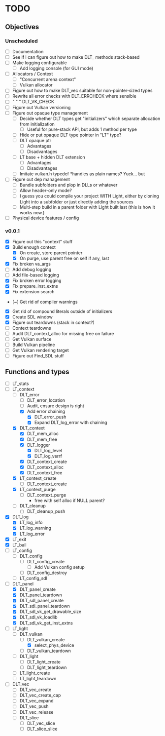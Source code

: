 # TODO

## Objectives

### Unscheduled

- [ ] Documentation
- [ ] See if I can figure out how to make DLT_ methods stack-based
- [ ] Make logging configurable
    - [ ] Add logging console (for GUI mode)
- [ ] Allocators / Context
    - [ ] "Concurrent arena context"
    - [ ] Vulkan allocator
- [ ] Figure out how to make DLT_vec suitable for non-pointer-sized
      types
- [ ] Rewrite all error checks with DLT_ERRCHECK where sensible
- [ ] " " " DLT_VK_CHECK
- [ ] Figure out Vulkan versioning
- [ ] Figure out opaque type management
    - [ ] Decide whether DLT types get "initializers" which separate
          allocation from initialization
        - [ ] Useful for pure-stack API, but adds 1 method per type
    - [ ] Hide or put opaque DLT type pointer in "LT" type?
    - [ ] DLT opaque ptr
        - [ ] Advantages
        - [ ] Disadvantages
    - [ ] LT base + hidden DLT extension
        - [ ] Advantages
        - [ ] Disadvantages
    - [ ] Imitate vulkan.h typedef *handles as plain names?  Yuck... but
- [ ] Figure out dep management
    - [ ] Bundle subfolders and plop in DLLs or whatever
    - [ ] Allow header-only mode?
    - [ ] I guess you could compile your project WITH Light, either by
          cloning Light into a subfolder or just directly adding the
          sources
    - [ ] Multi-step build in a parent folder with Light built last
          (this is how it works now.)
- [ ] Physical device features / config

### v0.0.1

- [x] Figure out this "context" stuff
- [x] Build enough context
    - [x] On create, store parent pointer
    - [x] On purge, use parent free on self if any, last
- [x] Fix broken va_args
- [ ] Add debug logging
- [ ] Add file-based logging
- [x] Fix broken error logging
- [x] Fix prepare_inst_extns
- [x] Fix extension search
- [~] Get rid of compiler warnings
- [x] Get rid of compound literals outside of initializers
- [x] Create SDL window
- [x] Figure out teardowns (stack in context?)
- [ ] Context teardowns
- [ ] Audit DLT_context_alloc for missing free on failure
- [ ] Get Vulkan surface
- [ ] Build Vulkan pipeline
- [ ] Get Vulkan rendering target
- [ ] Figure out Find_SDL stuff

## Functions and types

- [ ] LT_stats
- [ ] LT_context
    - [ ] DLT_error
        - [ ] DLT_error_location
        - [ ] Audit, ensure design is right
        - [x] Add error chaining
            - [x] DLT_error_push
            - [x] Expand DLT_log_error with chaining
    - [x] DLT_context
        - [x] DLT_mem_alloc
        - [x] DLT_mem_free
        - [x] DLT_logger
            - [x] DLT_log_level
            - [x] DLT_log_verrf
        - [x] DLT_context_create
        - [x] DLT_context_alloc
        - [x] DLT_context_free
    - [x] LT_context_create
        - [ ] DLT_context_create
    - [x] LT_context_purge
        - [ ] DLT_context_purge
          - free with self alloc if NULL parent?
    - [ ] DLT_cleanup
        - [ ] DLT_cleanup_push
- [x] DLT_log
    - [x] LT_log_info
    - [x] LT_log_warning
    - [x] LT_log_error
- [x] LT_exit
- [x] LT_bail
- [ ] LT_config
    - [ ] DLT_config
        - [ ] DLT_config_create
            - [ ] Add Vulkan config setup
        - [ ] DLT_config_destroy
    - [ ] LT_config_sdl
- [ ] DLT_panel
    - [x] DLT_panel_create
    - [x] DLT_panel_teardown
    - [x] DLT_sdl_panel_create
    - [x] DLT_sdl_panel_teardown
    - [x] DLT_sdl_vk_get_drawable_size
    - [x] DLT_sdl_vk_loadlib
    - [x] DLT_sdl_vk_get_inst_extns
- [ ] LT_light
    - [ ] DLT_vulkan
        - [ ] DLT_vulkan_create
            - [x] select_phys_device
        - [ ] DLT_vulkan_teardown
    - [ ] DLT_light
        - [ ] DLT_light_create
        - [ ] DLT_light_teardown
    - [ ] LT_light_create
    - [ ] LT_light_teardown
- [ ] DLT_vec
    - [ ] DLT_vec_create
    - [ ] DLT_vec_create_cap
    - [ ] DLT_vec_expand
    - [ ] DLT_vec_push
    - [ ] DLT_vec_release
    - [ ] DLT_slice
        - [ ] DLT_vec_slice
        - [ ] DLT_slice_slice
